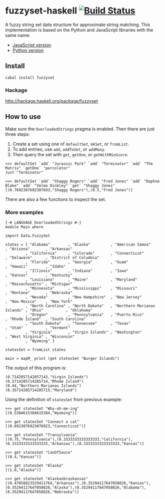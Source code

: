 # fuzzyset-haskell [![Build Status](https://img.shields.io/travis/laserpants/fuzzyset-haskell/master.svg?style=flat)](https://travis-ci.org/laserpants/fuzzyset-haskell)

A fuzzy string set data structure for approximate string matching. This implementation is based on the Python and JavaScript libraries with the same name:

* [JavaScript version](https://github.com/Glench/fuzzyset.js)
* [Python version](https://github.com/axiak/fuzzyset)

## Install

```
cabal install fuzzyset
```

### Hackage

http://hackage.haskell.org/package/fuzzyset

## How to use

Make sure the `OverloadedStrings` pragma is enabled. Then there are just three steps:

1. Create a set using one of `defaultSet`, `mkSet`, or `fromList`.
2. To add entries, use `add`, `addToSet`, or `addMany`.
3. Then query the set with `get`, `getOne`, or `getWithMinScore`.

```
>>> defaultSet `add` "Jurassic Park" `add` "Terminator" `add` "The Matrix" `getOne` "percolator"
Just "Terminator"
```

```
>>> defaultSet `add` "Shaggy Rogers" `add` "Fred Jones" `add` "Daphne Blake" `add` "Velma Dinkley" `get` "Shaggy Jones"
[(0.7692307692307693,"Shaggy Rogers"),(0.5,"Fred Jones")]
```

There are also a few functions to inspect the set.

### More examples

```
{-# LANGUAGE OverloadedStrings #-}
module Main where

import Data.FuzzySet

states = [ "Alabama"        , "Alaska"         , "American Samoa"            , "Arizona"       , "Arkansas"
         , "California"     , "Colorado"       , "Connecticut"               , "Delaware"      , "District of Columbia"
         , "Florida"        , "Georgia"        , "Guam"                      , "Hawaii"        , "Idaho"
         , "Illinois"       , "Indiana"        , "Iowa"                      , "Kansas"        , "Kentucky"
         , "Louisiana"      , "Maine"          , "Maryland"                  , "Massachusetts" , "Michigan"
         , "Minnesota"      , "Mississippi"    , "Missouri"                  , "Montana"       , "Nebraska"
         , "Nevada"         , "New Hampshire"  , "New Jersey"                , "New Mexico"    , "New York"
         , "North Carolina" , "North Dakota"   , "Northern Marianas Islands" , "Ohio"          , "Oklahoma"
         , "Oregon"         , "Pennsylvania"   , "Puerto Rico"               , "Rhode Island"  , "South Carolina"
         , "South Dakota"   , "Tennessee"      , "Texas"                     , "Utah"          , "Vermont"
         , "Virginia"       , "Virgin Islands" , "Washington"                , "West Virginia" , "Wisconsin"
         , "Wyoming" ]

statesSet = fromList states

main = mapM_ print (get statesSet "Burger Islands")
```

The output of this program is:

```
(0.7142857142857143,"Virgin Islands")
(0.5714285714285714,"Rhode Island")
(0.44,"Northern Marianas Islands")
(0.35714285714285715,"Maryland")
```

Using the definition of `statesSet` from previous example:

```
>>> get statesSet "Why-oh-me-ing"
[(0.5384615384615384,"Wyoming")]

>>> get statesSet "Connect a cat"
[(0.6923076923076923,"Connecticut")]

>>> get statesSet "Transylvania"
[(0.75,"Pennsylvania"),(0.3333333333333333,"California"),(0.3333333333333333,"Arkansas"),(0.3333333333333333,"Kansas")]

>>> get statesSet "CanOfSauce"
[(0.4,"Kansas")]

>>> get statesSet "Alaska"
[(1.0,"Alaska")]

>>> get statesSet "Alaskanbraskansas"
[(0.47058823529411764,"Arkansas"),(0.35294117647058826,"Kansas"),(0.35294117647058826,"Alaska"),(0.35294117647058826,"Alabama"),(0.35294117647058826,"Nebraska")]
```
